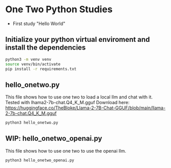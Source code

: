 # One Two Python Studies
- First study "Hello World"

## Initialize your python virtual enviroment and install the dependencies
```bash
python3 -m venv venv
source venv/bin/activate
pip install -r requirements.txt
```

## hello_onetwo.py
This file shows how to use one two to load a local llm and chat with it.
Tested with lhama2-7b-chat.Q4_K_M.gguf
Download here: https://huggingface.co/TheBloke/Llama-2-7B-Chat-GGUF/blob/main/llama-2-7b-chat.Q4_K_M.gguf
```bash
python3 hello_onetwo.py
```

## WIP: hello_onetwo_openai.py
This file shows how to use one two to use the openai llm.
```bash
python3 hello_onetwo_openai.py
```

